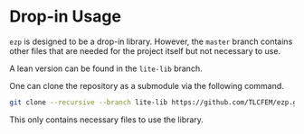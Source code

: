 # Drop-in Usage

`ezp` is designed to be a drop-in library.
However, the `master` branch contains other files that are needed for the project itself but not necessary to use.

A lean version can be found in the `lite-lib` branch.

One can clone the repository as a submodule via the following command.

```bash
git clone --recursive --branch lite-lib https://github.com/TLCFEM/ezp.git
```

This only contains necessary files to use the library.
